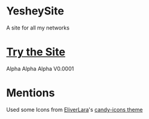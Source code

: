 # YesheySite
A site for all my networks

# [Try the Site](https://yeshey.github.io/YesheySite/html/main.html)
Alpha Alpha Alpha V0.0001

# Mentions
Used some Icons from [EliverLara](https://github.com/EliverLara)'s [candy-icons theme](https://github.com/EliverLara/candy-icons)